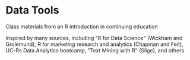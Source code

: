 # Data Tools
Class materials from an R introduction in continuing education

Inspired by many sources, including "R for Data Science" (Wickham and Grolemund), R for marketing research and analytics (Chapman and Feit), UC-Rs Data Analytics bootcamp, "Text Mining with R" (Silge), and others
